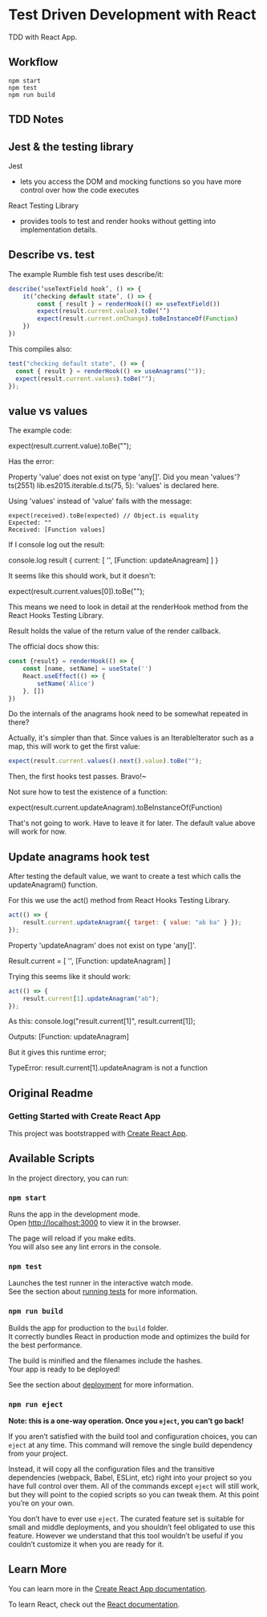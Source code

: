 # Test Driven Development with React

TDD with React App.

## Workflow

```shell
npm start
npm test
npm run build
```

## TDD Notes

## Jest & the testing library

Jest
- lets you access the DOM and mocking functions so you have more control over how the code executes

React Testing Library
- provides tools to test and render hooks without getting into implementation details.

## Describe vs. test

The example Rumble fish test uses describe/it:

```javascript
describe(‘useTextField hook’, () => {
    it(‘checking default state’, () => {
        const { result } = renderHook(() => useTextField())
        expect(result.current.value).toBe(‘’)
        expect(result.current.onChange).toBeInstanceOf(Function)
    })
})
```

This  compiles also:

```javascript
test("checking default state", () => {
  const { result } = renderHook(() => useAnagrams(""));
  expect(result.current.values).toBe("");
});
```

## value vs values

The example code:

expect(result.current.value).toBe("");

Has the error:

Property 'value' does not exist on type 'any[]'. Did you mean 'values'?ts(2551)
lib.es2015.iterable.d.ts(75, 5): 'values' is declared here.

Using 'values' instead of 'value' fails with the message:

```err
expect(received).toBe(expected) // Object.is equality
Expected: ""
Received: [Function values]
```

If I console log out the result:

console.log result { current: [ '', [Function: updateAnagream] ] }

It seems like this should work, but it doesn't:

expect(result.current.values[0]).toBe("");

This means we need to look in detail at the renderHook method from the React Hooks Testing Library.

Result holds the value of the return value of the render callback.

The official docs show this:

```javascript
const {result} = renderHook(() => {
	const [name, setName] = useState('')
	React.useEffect(() => {
		setName('Alice')
	}, [])
})
```

Do the internals of the anagrams hook need to be somewhat repeated in there?

Actually, it's simpler than that.  Since values is an IterableIterator such as a map, this will work to get the first value:

```javascript
expect(result.current.values().next().value).toBe("");
```

Then, the first hooks test passes.  Bravo!~

Not sure how to test the existence of a function:

expect(result.current.updateAnagram).toBeInstanceOf(Function)

That's not going to work.  Have to leave it for later.  The default value above will work for now.

## Update anagrams hook test

After testing the default value, we want to create a test which  calls the updateAnagram() function.

For this we use the act() method from React Hooks Testing Library.

```javascript
act(() => {
	result.current.updateAnagram({ target: { value: "ab ba" } });
});
```

Property 'updateAnagram' does not exist on type 'any[]'.

Result.current = [ '', [Function: updateAnagram] ]

Trying this seems like it should work:

```javascript
act(() => {
	result.current[1].updateAnagram("ab");
});
```

As this: console.log("result.current[1]", result.current[1]);

Outputs: [Function: updateAnagram]

But it gives this runtime error;

TypeError: result.current[1].updateAnagram is not a function

## Original Readme

### Getting Started with Create React App

This project was bootstrapped with [Create React App](https://github.com/facebook/create-react-app).

## Available Scripts

In the project directory, you can run:

### `npm start`

Runs the app in the development mode.\
Open [http://localhost:3000](http://localhost:3000) to view it in the browser.

The page will reload if you make edits.\
You will also see any lint errors in the console.

### `npm test`

Launches the test runner in the interactive watch mode.\
See the section about [running tests](https://facebook.github.io/create-react-app/docs/running-tests) for more information.

### `npm run build`

Builds the app for production to the `build` folder.\
It correctly bundles React in production mode and optimizes the build for the best performance.

The build is minified and the filenames include the hashes.\
Your app is ready to be deployed!

See the section about [deployment](https://facebook.github.io/create-react-app/docs/deployment) for more information.

### `npm run eject`

**Note: this is a one-way operation. Once you `eject`, you can’t go back!**

If you aren’t satisfied with the build tool and configuration choices, you can `eject` at any time. This command will remove the single build dependency from your project.

Instead, it will copy all the configuration files and the transitive dependencies (webpack, Babel, ESLint, etc) right into your project so you have full control over them. All of the commands except `eject` will still work, but they will point to the copied scripts so you can tweak them. At this point you’re on your own.

You don’t have to ever use `eject`. The curated feature set is suitable for small and middle deployments, and you shouldn’t feel obligated to use this feature. However we understand that this tool wouldn’t be useful if you couldn’t customize it when you are ready for it.

## Learn More

You can learn more in the [Create React App documentation](https://facebook.github.io/create-react-app/docs/getting-started).

To learn React, check out the [React documentation](https://reactjs.org/).
